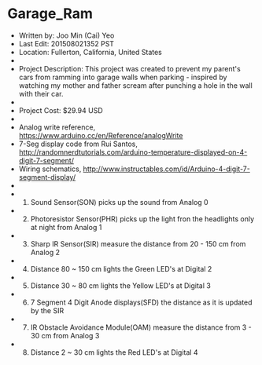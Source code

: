 # Garage_Ram
 * Written by: Joo Min (Cai) Yeo
 * Last Edit: 201508021352 PST
 * Location: Fullerton, California, United States
 *
 * Project Description: This project was created to prevent my parent's cars from ramming
                       into garage walls when parking - inspired by watching my mother
                       and father scream after punching a hole in the wall with their car.
 *
 * Project Cost: $29.94 USD
 *
 * Analog write reference, https://www.arduino.cc/en/Reference/analogWrite
 * 7-Seg display code from Rui Santos, http://randomnerdtutorials.com/arduino-temperature-displayed-on-4-digit-7-segment/
 * Wiring schematics, http://www.instructables.com/id/Arduino-4-digit-7-segment-display/
 *
 * 1) Sound Sensor(SON) picks up the sound from Analog 0
 * 2) Photoresistor Sensor(PHR) picks up the light fron the headlights only at night from Analog 1
 * 3) Sharp IR Sensor(SIR) measure the distance from 20 - 150 cm from Analog 2
 * 4) Distance 80 ~ 150 cm lights the Green LED's at Digital 2
 * 5) Distance 30 ~ 80 cm lights the Yellow LED's at Digital 3
 * 6) 7 Segment 4 Digit Anode displays(SFD) the distance as it is updated by the SIR
 * 7) IR Obstacle Avoidance Module(OAM) measure the distance from 3 - 30 cm from Analog 3
 * 8) Distance 2 ~ 30 cm lights the Red LED's at Digital 4
